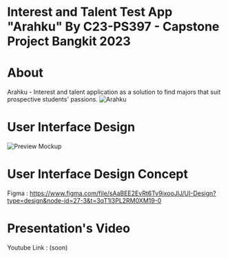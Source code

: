 # Interest and Talent Test App "Arahku" By C23-PS397 - Capstone Project Bangkit 2023
# About
Arahku -  Interest and talent application as a solution to find majors that suit prospective students' passions. 
![Arahku](https://github.com/zulfahmidev/capstone_mobile/assets/97874264/9741ee67-1e26-43ca-8a49-2e47e422cfe6)
# User Interface Design 
![Preview Mockup](https://github.com/zulfahmidev/capstone_mobile/assets/97874264/97556eab-22e4-431f-9168-58a0527c8e4c)
# User Interface Design Concept
Figma : https://www.figma.com/file/sAaBEE2EvRt6Tv9ixooJlJ/UI-Design?type=design&node-id=27-3&t=3qT1l3PL2RM0XM19-0
# Presentation's Video
Youtube Link : (soon)
